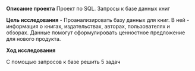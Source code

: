 **Описание проекта**
Проект по SQL. Запросы к базе данных книг

**Цель исследования** - Проанализировать базу данных для книг. В ней - информация о книгах, издательствах, авторах, пользователях и обзорах. Данные помогут сформулировать ценностное предложение для нового продукта.

**Ход исследования**

С помощью запросов к базе решить 5 задач
 
 